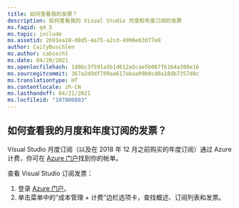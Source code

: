 ```yaml
---
title: 如何查看我的发票？
description: 如何查看我的 Visual Studio 月度和年度订阅的发票
ms.faqid: q4_5
ms.topic: include
ms.assetid: 2b91ea18-d8d5-4a75-a2cd-4996e63d77e8
author: CaityBuschlen
ms.author: cabuschl
ms.date: 04/20/2021
ms.openlocfilehash: 1d86c3f591a5b1d612a5cae5b087f6164a386e16
ms.sourcegitcommit: 367a2d9df789aa617abaa09b0cd0a18db7357d0c
ms.translationtype: HT
ms.contentlocale: zh-CN
ms.lasthandoff: 04/21/2021
ms.locfileid: "107800883"
---
```

## <a name="how-do-i-view-my-invoice-for-monthly-and-annual-subscriptions"></a>如何查看我的月度和年度订阅的发票？

Visual Studio 月度订阅（以及在 2018 年 12 月之前购买的年度订阅）通过 Azure 计费，你可在 [Azure 门户](https://portal.azure.com/)找到你的帐单。 

查看 Visual Studio 订阅发票：
1. 登录 [Azure 门户](https://portal.azure.com/)。 
0. 单击菜单中的“成本管理 + 计费”边栏选项卡，查找概述、订阅列表和发票。 